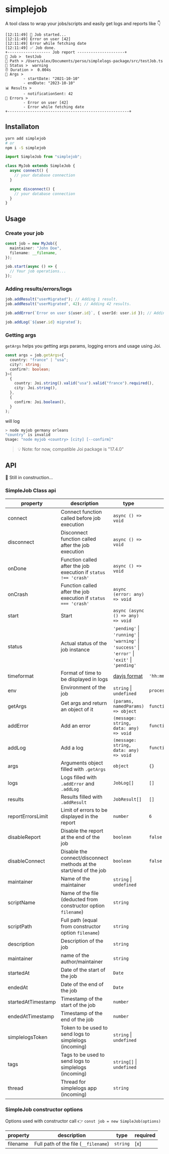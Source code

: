 # simplejob

A tool class to wrap your jobs/scripts and easily get logs and reports like 👇

```
[12:11:49] 🚀 Job started...
[12:11:49] Error on user [42]
[12:11:49] Error while fetching date
[12:11:49] ✅ Job done.
+------------------- Job report ---------------------+
👷 Job >  testJob
📁 Path > /Users/alex/Documents/perso/simplelogs-package/src/testJob.ts
🚦 Status >  warning
⏰ Duration >  0.004s
💬 Args >
        - startDate: "2021-10-10"
        - endDate: "2023-10-10"
📊 Results >
        - notificationSent: 42
🚩 Errors >
        - Error on user [42]
        - Error while fetching date
+------------------------------------------------------+
```

## Installaton

```sh
yarn add simplejob
# or
npm i -S simplejob
```

```ts
import SimpleJob from "simplejob";

class MyJob extends SimpleJob {
  async connect() {
    // your database connection
  }

  async disconnect() {
    // your database connection
  }
}
```

## Usage

### Create your job

```ts
const job = new MyJob({
  maintainer: "John Doe",
  filename: __filename,
});

job.start(async () => {
  // Your job operations...
});
```

### Adding results/errors/logs

```ts
job.addResult("userMigrated"); // Adding 1 result.
job.addResult("userMigrated", 42); // Adding 42 results.

job.addError(`Error on user ${user.id}`, { userId: user.id }); // Adding an error with data.

job.addLog(`${user.id} migrated`);
```

### Getting args

`getArgs` helps you getting args params, logging errors and usage using Joi.

```ts
const args = job.getArgs<{
  country: "france" | "usa";
  city?: string;
  confirm?: boolean;
}>(
  {
    country: Joi.string().valid("usa").valid("france").required(),
    city: Joi.string(),
  },
  {
    confirm: Joi.boolean(),
  }
);
```

will log

```sh
> node myjob germany orleans
"country" is invalid
Usage: "node myjob <country> [city] [--confirm]"
```

> 💡 Note: for now, compatible Joi package is "17.4.0"

## API

🚧 Still in construction...

### SimpleJob Class api

| property           | description                                                        | type                                                                                                                     | default                |
| ------------------ | ------------------------------------------------------------------ | ------------------------------------------------------------------------------------------------------------------------ | ---------------------- |
| connect            | Connect function called before job execution                       | `async () => void`                                                                                                       |                        |
| disconnect         | Disconnect function called after the job execution                 | `async () => void`                                                                                                       |                        |
| onDone             | Function called after the job execution if `status !== 'crash'`    | `async () => void`                                                                                                       |                        |
| onCrash            | Function called after the job execution if `status === 'crash'`    | `async (error: any) => void`                                                                                             |                        |
| start              | Start                                                              | `async (async () => any) => void`                                                                                        |                        |
| status             | Actual status of the job instance                                  | `'pending'` &#124; `'running'` &#124; `'warning'` &#124; `'success'` &#124; `'error'` &#124; `'exit'` &#124; `'pending'` |
| timeformat         | Format of time to be displayed in logs                             | [dayjs format](https://day.js.org/docs/en/display/format)                                                                | `'hh:mm:ss'`           |
| env                | Environment of the job                                             | `string` &#124; `undefined`                                                                                              | `process.env.NODE_ENV` |
| getArgs            | Get args and return an object of it                                | `(params, namedParams) => object`                                                                                        | `function`             |
| addError           | Add an error                                                       | `(message: string, data: any) => void`                                                                                   | `function`             |
| addLog             | Add a log                                                          | `(message: string, data: any) => void`                                                                                   | `function`             |
| args               | Arguments object filled with `.getArgs`                            | `object`                                                                                                                 | `{}`                   |
| logs               | Logs filled with `.addError` and `.addLog`                         | `JobLog[]`                                                                                                               | `[]`                   |
| results            | Results filled with `.addResult`                                   | `JobResult[] `                                                                                                           | `[]`                   |
| reportErrorsLimit  | Limit of errors to be displayed in the report                      | `number`                                                                                                                 | `6`                    |
| disableReport      | Disable the report at the end of the job                           | `boolean`                                                                                                                | `false`                |
| disableConnect     | Disable the connect/disconnect methods at the start/end of the job | `boolean`                                                                                                                | `false`                |
| maintainer         | Name of the maintainer                                             | `string` &#124; `undefined`                                                                                              |                        |
| scriptName         | Name of the file (deducted from constructor option `filename`)     | `string`                                                                                                                 |                        |
| scriptPath         | Full path (equal from constructor option `filename`)               | `string`                                                                                                                 |                        |
| description        | Description of the job                                             | `string`                                                                                                                 |                        |
| maintainer         | name of the author/maintainer                                      | `string`                                                                                                                 |                        |
| startedAt          | Date of the start of the job                                       | `Date`                                                                                                                   |                        |
| endedAt            | Date of the end of the job                                         | `Date`                                                                                                                   |                        |
| startedAtTimestamp | Timestamp of the start of the job                                  | `number`                                                                                                                 |                        |
| endedAtTimestamp   | Timestamp of the end of the job                                    | `number`                                                                                                                 |                        |
| simplelogsToken    | Token to be used to send logs to simplelogs (incoming)             | `string` &#124; `undefined`                                                                                              |                        |
| tags               | Tags to be used to send logs to simplelogs (incoming)              | `string[]` &#124; `undefined`                                                                                            |                        |
| thread             | Thread for simplelogs app (incoming)                               | `string`                                                                                                                 |                        |

### SimpleJob constructor options

Options used with constructor call 👉 `const job = new SimpleJob(options)`

| property | description                          | type     | required |
| -------- | ------------------------------------ | -------- | -------- |
| filename | Full path of the file (`__filename`) | `string` | [x]      |
